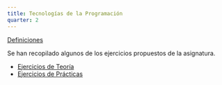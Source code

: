 ```yaml
---
title: Tecnologías de la Programación
quarter: 2
---
```


[Definiciones](tp/definiciones.md)

Se han recopilado algunos de los ejercicios propuestos de la asignatura.

* [Ejercicios de Teoría](tp/preguntas-teoria.md)
* [Ejercicios de Prácticas](tp/ejercicios-practicos.md)
